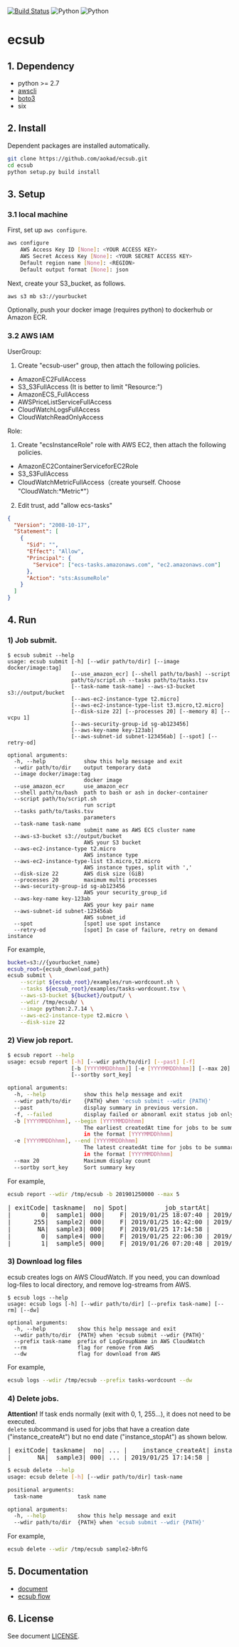 [![Build Status](https://travis-ci.org/aokad/ecsub.svg?branch=master)](https://travis-ci.org/aokad/ecsub)
![Python](https://img.shields.io/badge/python-2.7-blue.svg)
![Python](https://img.shields.io/badge/python-3.x-blue.svg)

# ecsub

## 1. Dependency

 - python >= 2.7
 - [awscli](https://docs.aws.amazon.com/streams/latest/dev/kinesis-tutorial-cli-installation.html)
 - [boto3](https://github.com/boto/boto3)
 - six

## 2. Install

Dependent packages are installed automatically.

```Bash
git clone https://github.com/aokad/ecsub.git
cd ecsub
python setup.py build install
```

## 3. Setup

### 3.1 local machine

First, set up `aws configure`.

```Bash
aws configure
    AWS Access Key ID [None]: <YOUR ACCESS KEY>
    AWS Secret Access Key [None]: <YOUR SECRET ACCESS KEY>
    Default region name [None]: <REGION>
    Default output format [None]: json
```

Next, create your S3_bucket, as follows.

```Bash
aws s3 mb s3://yourbucket
```

Optionally, push your docker image (requires python) to dockerhub or Amazon ECR.

### 3.2 AWS IAM

UserGroup:

1. Create "ecsub-user" group, then attach the following policies.

 - AmazonEC2FullAccess
 - S3_S3FullAccess (It is better to limit "Resource:")
 - AmazonECS_FullAccess
 - AWSPriceListServiceFullAccess 
 - CloudWatchLogsFullAccess
 - CloudWatchReadOnlyAccess

Role:

1. Create "ecsInstanceRole" role with AWS EC2, then attach the following policies.

 - AmazonEC2ContainerServiceforEC2Role
 - S3_S3FullAccess
 - CloudWatchMetricFullAccess（create yourself. Choose "CloudWatch:\*Metric\*"）

2. Edit trust, add "allow ecs-tasks"

```Json
{
  "Version": "2008-10-17",
  "Statement": [
    {
      "Sid": "",
      "Effect": "Allow",
      "Principal": {
        "Service": ["ecs-tasks.amazonaws.com", "ec2.amazonaws.com"]
      },
      "Action": "sts:AssumeRole"
    }
  ]
}
```

## 4. Run

### 1) Job submit.

```
$ ecsub submit --help
usage: ecsub submit [-h] [--wdir path/to/dir] [--image docker/image:tag]
                    [--use_amazon_ecr] [--shell path/to/bash] --script
                    path/to/script.sh --tasks path/to/tasks.tsv
                    [--task-name task-name] --aws-s3-bucket s3://output/bucket
                    [--aws-ec2-instance-type t2.micro]
                    [--aws-ec2-instance-type-list t3.micro,t2.micro]
                    [--disk-size 22] [--processes 20] [--memory 8] [--vcpu 1]
                    [--aws-security-group-id sg-ab123456]
                    [--aws-key-name key-123ab]
                    [--aws-subnet-id subnet-123456ab] [--spot] [--retry-od]

optional arguments:
  -h, --help            show this help message and exit
  --wdir path/to/dir    output temporary data
  --image docker/image:tag
                        docker image
  --use_amazon_ecr      use_amazon_ecr
  --shell path/to/bash  path to bash or ash in docker-container
  --script path/to/script.sh
                        run script
  --tasks path/to/tasks.tsv
                        parameters
  --task-name task-name
                        submit name as AWS ECS cluster name
  --aws-s3-bucket s3://output/bucket
                        AWS your S3 bucket
  --aws-ec2-instance-type t2.micro
                        AWS instance type
  --aws-ec2-instance-type-list t3.micro,t2.micro
                        AWS instance types, split with ','
  --disk-size 22        AWS disk size (GiB)
  --processes 20        maximum multi processes
  --aws-security-group-id sg-ab123456
                        AWS your security_group_id
  --aws-key-name key-123ab
                        AWS your key pair name
  --aws-subnet-id subnet-123456ab
                        AWS subnet_id
  --spot                [spot] use spot instance
  --retry-od            [spot] In case of failure, retry on demand instance
```

For example,

```Bash
bucket=s3://{yourbucket_name}
ecsub_root={ecsub_download_path}
ecsub submit \
    --script ${ecsub_root}/examples/run-wordcount.sh \
    --tasks ${ecsub_root}/examples/tasks-wordcount.tsv \
    --aws-s3-bucket ${bucket}/output/ \
    --wdir /tmp/ecsub/ \
    --image python:2.7.14 \
    --aws-ec2-instance-type t2.micro \
    --disk-size 22
```

### 2) View job report.

```Bash
$ ecsub report --help
usage: ecsub report [-h] [--wdir path/to/dir] [--past] [-f]
                    [-b [YYYYMMDDhhmm]] [-e [YYYYMMDDhhmm]] [--max 20]
                    [--sortby sort_key]

optional arguments:
  -h, --help            show this help message and exit
  --wdir path/to/dir    {PATH} when 'ecsub submit --wdir {PATH}'
  --past                display summary in previous version.
  -f, --failed          display failed or abnoraml exit status job only.
  -b [YYYYMMDDhhmm], --begin [YYYYMMDDhhmm]
                        The earliest createdAt time for jobs to be summarized,
                        in the format [YYYYMMDDhhmm]
  -e [YYYYMMDDhhmm], --end [YYYYMMDDhhmm]
                        The latest createdAt time for jobs to be summarized,
                        in the format [YYYYMMDDhhmm]
  --max 20              Maximum display count
  --sortby sort_key     Sort summary key
```

For example,

```Bash
ecsub report --wdir /tmp/ecsub -b 201901250000 --max 5
```

<pre>
| exitCode| taskname|  no| Spot|          job_startAt|            job_endAt| instance_type| cpu| memory| disk_size|    instance_createAt|      instance_stopAt|                                       log_local|
|        0|  sample1| 000|    F| 2019/01/25 18:07:40 | 2019/01/25 18:13:46 |      t2.micro|   1|    900|         1| 2019/01/25 18:07:40 | 2019/01/25 18:13:46 | /tmp/ecsub/sample1/log/describe-tasks.000.0.log|
|      255|  sample2| 000|    F| 2019/01/25 16:42:00 | 2019/01/25 16:46:33 |      t2.micro|   1|    800|         1| 2019/01/25 16:42:00 | 2019/01/25 16:46:33 | /tmp/ecsub/sample2/log/describe-tasks.000.0.log|
|       NA|  sample3| 000|    F| 2019/01/25 17:14:58 |                     |              |    |       |         1| 2019/01/25 17:14:58 |                     |                                                |
|        0|  sample4| 000|    F| 2019/01/25 22:06:30 | 2019/01/25 22:20:24 |    i2.8xlarge|  32| 245900|         1| 2019/01/25 22:06:30 | 2019/01/25 22:20:24 | /tmp/ecsub/sample4/log/describe-tasks.000.0.log|
|        1|  sample5| 000|    F| 2019/01/26 07:20:48 | 2019/01/26 07:20:48 |    x1e.xlarge|   0|      0|         1| 2019/01/26 07:20:48 | 2019/01/26 07:20:48 |                                                |
</pre>

### 3) Download log files

ecsub creates logs on AWS CloudWatch.
If you need, you can download log-files to local directory, and remove log-streams from AWS.

```
$ ecsub logs --help
usage: ecsub logs [-h] [--wdir path/to/dir] [--prefix task-name] [--rm] [--dw]

optional arguments:
  -h, --help          show this help message and exit
  --wdir path/to/dir  {PATH} when 'ecsub submit --wdir {PATH}'
  --prefix task-name  prefix of LogGroupName in AWS CloudWatch
  --rm                flag for remove from AWS
  --dw                flag for download from AWS
```

For example,

```Bash
ecsub logs --wdir /tmp/ecsub --prefix tasks-wordcount --dw
```

### 4) Delete jobs.

**Attention!** If task ends normally (exit with 0, 1, 255...), it does not need to be executed.  
`delete` subcommand is used for jobs that have a creation date ("instance_createAt") but no end date ("instance_stopAt") as shown below.

<pre>
| exitCode| taskname|  no| ... |    instance_createAt| instance_stopAt| log_local|
|       NA|  sample3| 000| ... | 2019/01/25 17:14:58 |                |          |
</pre>

```Bash
$ ecsub delete --help
usage: ecsub delete [-h] [--wdir path/to/dir] task-name

positional arguments:
  task-name           task name

optional arguments:
  -h, --help          show this help message and exit
  --wdir path/to/dir  {PATH} when 'ecsub submit --wdir {PATH}'
```

For example,

```Bash
ecsub delete --wdir /tmp/ecsub sample2-bRnfG
```

## 5. Documentation

 - [document](./docs/AWS-ECS.pdf)
 - [ecsub flow](./docs/ecsub-flow.png)

## 6. License 

See document [LICENSE](./LICENSE).
